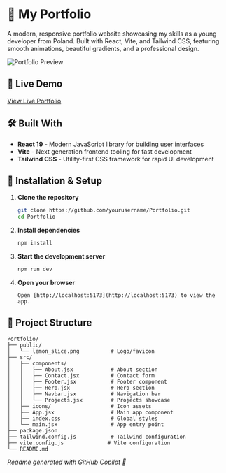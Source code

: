 # 🍋 My Portfolio

A modern, responsive portfolio website showcasing my skills as a young developer from Poland. Built with React, Vite, and Tailwind CSS, featuring smooth animations, beautiful gradients, and a professional design.

![Portfolio Preview](https://i.imgur.com/yfzJShq.png)

## 🚀 Live Demo

[View Live Portfolio](https://cytryn.ovh)

## 🛠️ Built With

- **React 19** - Modern JavaScript library for building user interfaces
- **Vite** - Next generation frontend tooling for fast development
- **Tailwind CSS** - Utility-first CSS framework for rapid UI development

## 🔧 Installation & Setup

1. **Clone the repository**
   ```bash
   git clone https://github.com/yourusername/Portfolio.git
   cd Portfolio
   ```

2. **Install dependencies**
   ```bash
   npm install
   ```

3. **Start the development server**
   ```bash
   npm run dev
   ```

4. **Open your browser**
    ```
    Open [http://localhost:5173](http://localhost:5173) to view the app.
    ```

## 📁 Project Structure

```
Portfolio/
├── public/
│   └── lemon_slice.png          # Logo/favicon
├── src/
│   ├── components/
│   │   ├── About.jsx            # About section
│   │   ├── Contact.jsx          # Contact form
│   │   ├── Footer.jsx           # Footer component
│   │   ├── Hero.jsx             # Hero section
│   │   ├── Navbar.jsx           # Navigation bar
│   │   └── Projects.jsx         # Projects showcase
│   ├── icons/                   # Icon assets
│   ├── App.jsx                  # Main app component
│   ├── index.css                # Global styles
│   └── main.jsx                 # App entry point
├── package.json
├── tailwind.config.js           # Tailwind configuration
├── vite.config.js              # Vite configuration
└── README.md
```

*Readme generated with GitHub Copilot 🤖*
